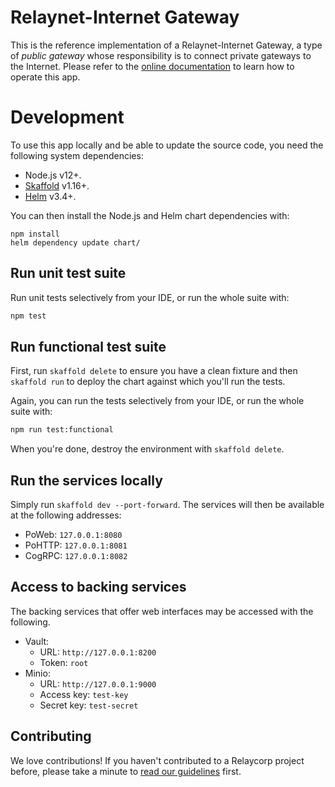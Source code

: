 # Relaynet-Internet Gateway

This is the reference implementation of a Relaynet-Internet Gateway, a type of _public gateway_ whose responsibility is to connect private gateways to the Internet. Please refer to the [online documentation](https://docs.relaycorp.tech/relaynet-internet-gateway/) to learn how to operate this app.

# Development

To use this app locally and be able to update the source code, you need the following system dependencies:

- Node.js v12+.
- [Skaffold](https://skaffold.dev/) v1.16+.
- [Helm](https://helm.sh/) v3.4+.

You can then install the Node.js and Helm chart dependencies with:

```
npm install
helm dependency update chart/
```

## Run unit test suite

Run unit tests selectively from your IDE, or run the whole suite with:

```bash
npm test
```

## Run functional test suite

First, run `skaffold delete` to ensure you have a clean fixture and then `skaffold run` to deploy the chart against which you'll run the tests.

Again, you can run the tests selectively from your IDE, or run the whole suite with:

```bash
npm run test:functional
```

When you're done, destroy the environment with `skaffold delete`.

## Run the services locally

Simply run `skaffold dev --port-forward`. The services will then be available at the following addresses:

- PoWeb: `127.0.0.1:8080`
- PoHTTP: `127.0.0.1:8081`
- CogRPC: `127.0.0.1:8082`

## Access to backing services

The backing services that offer web interfaces may be accessed with the following.

- Vault:
  - URL: `http://127.0.0.1:8200`
  - Token: `root`
- Minio:
  - URL: `http://127.0.0.1:9000`
  - Access key: `test-key`
  - Secret key: `test-secret`

## Contributing

We love contributions! If you haven't contributed to a Relaycorp project before, please take a minute to [read our guidelines](https://github.com/relaycorp/.github/blob/master/CONTRIBUTING.md) first.
